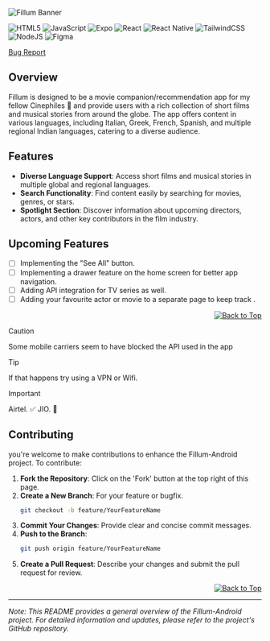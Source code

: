 ![Fillum Banner](https://raw.githubusercontent.com/zenpai6996/zenpai6996/main/fillum-banner.svg)

![HTML5](https://img.shields.io/badge/html5-%23E34F26.svg?style=flat&logo=html5&logoColor=white) ![JavaScript](https://img.shields.io/badge/javascript-%23323330.svg?style=flat&logo=javascript&logoColor=%23F7DF1E) ![Expo](https://img.shields.io/badge/expo-1C1E24?style=flat&logo=expo&logoColor=#D04A37) ![React](https://img.shields.io/badge/react-%2320232a.svg?style=flat&logo=react&logoColor=%2361DAFB) ![React Native](https://img.shields.io/badge/react_native-%2320232a.svg?style=flat&logo=react&logoColor=%2361DAFB) ![TailwindCSS](https://img.shields.io/badge/tailwindcss-%2338B2AC.svg?style=flat&logo=tailwind-css&logoColor=white) ![NodeJS](https://img.shields.io/badge/node.js-6DA55F?style=flat&logo=node.js&logoColor=white) ![Figma](https://img.shields.io/badge/figma-%23F24E1E.svg?style=flat&logo=figma&logoColor=white)

 [Bug Report](https://github.com/zenpai6996/Fillum-Android/issues/new?template=bug_report.md)

## Overview

Fillum is designed to be a movie companion/recommendation app for my fellow Cinephiles 🎥 and provide users with a rich collection of short films and musical stories from around the globe. The app offers content in various languages, including Italian, Greek, French, Spanish, and multiple regional Indian languages, catering to a diverse audience.

## Features

- **Diverse Language Support**: Access short films and musical stories in multiple global and regional languages.
- **Search Functionality**: Find content easily by searching for movies, genres, or stars.
- **Spotlight Section**: Discover information about upcoming directors, actors, and other key contributors in the film industry.
  
 ## Upcoming Features
- [ ] Implementing the "See All" button.
- [ ] Implementing a drawer feature on the home screen for better app navigation.
- [ ] Adding API integration for TV series as well.
- [ ] Adding your favourite actor or movie to a separate page to keep track .

<p align="right">
  <a href="#overview"><img src="https://img.shields.io/badge/Back%20to%20Top-%E2%86%91-blue" alt="Back to Top"></a>
</p>


> [!CAUTION]
>Some mobile carriers seem to have blocked the API used in the app

> [!TIP]
>If that happens try using a VPN or Wifi.

> [!IMPORTANT]
>  Airtel. ✅
> JIO. 🚫

## Contributing

you're welcome to make contributions to enhance the Fillum-Android project. To contribute:

1. **Fork the Repository**: Click on the 'Fork' button at the top right of this page.
2. **Create a New Branch**: For your feature or bugfix.
   ```bash
   git checkout -b feature/YourFeatureName
   ```
3. **Commit Your Changes**: Provide clear and concise commit messages.
4. **Push to the Branch**:
   ```bash
   git push origin feature/YourFeatureName
   ```
5. **Create a Pull Request**: Describe your changes and submit the pull request for review.

<p align="right">
  <a href="#overview"><img src="https://img.shields.io/badge/Back%20to%20Top-%E2%86%91-blue" alt="Back to Top"></a>
</p>


---

*Note: This README provides a general overview of the Fillum-Android project. For detailed information and updates, please refer to the project's GitHub repository.*
